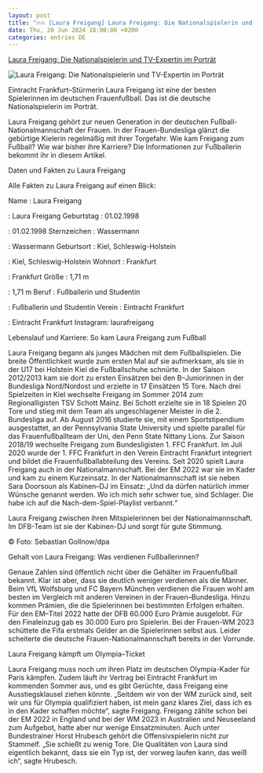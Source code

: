 ```yaml
---
layout: post
title: "🔥🔥 [Laura Freigang] Laura Freigang: Die Nationalspielerin und TV-Expertin im Porträt"
date: Thu, 20 Jun 2024 18:00:00 +0200
categories: entries DE
---
```

[Laura Freigang: Die Nationalspielerin und TV-Expertin im Porträt](https://www.swp.de/panorama/personen/laura-freigang-die-nationalspielerin-im-portraet-74041701.html)

![Laura Freigang: Die Nationalspielerin und TV-Expertin im Porträt](https://www.swp.de/imgs/07/1/3/4/6/9/9/4/6/9/tok_3f63cdf0e94e53ac2068b38af55ffc31/w1200_h675_x750_y422_LD_SH7E5FSIFECW-6dfa6c447b51b3cb.jpeg)

Eintracht Frankfurt–Stürmerin Laura Freigang ist eine der besten Spielerinnen im deutschen Frauenfußball. Das ist die deutsche Nationalspielerin im Porträt.

Laura Freigang gehört zur neuen Generation in der deutschen Fußball-Nationalmannschaft der Frauen. In der Frauen-Bundesliga glänzt die gebürtige Kielerin regelmäßig mit ihrer Torgefahr. Wie kam Freigang zum Fußball? Wie war bisher ihre Karriere? Die Informationen zur Fußballerin bekommt ihr in diesem Artikel.

Daten und Fakten zu Laura Freigang

Alle Fakten zu Laura Freigang auf einen Blick:

Name : Laura Freigang

: Laura Freigang Geburtstag : 01.02.1998

: 01.02.1998 Sternzeichen : Wassermann

: Wassermann Geburtsort : Kiel, Schleswig-Holstein

: Kiel, Schleswig-Holstein Wohnort : Frankfurt

: Frankfurt Größe : 1,71 m

: 1,71 m Beruf : Fußballerin und Studentin

: Fußballerin und Studentin Verein : Eintracht Frankfurt

: Eintracht Frankfurt Instagram: laurafreigang

Lebenslauf und Karriere: So kam Laura Freigang zum Fußball

Laura Freigang begann als junges Mädchen mit dem Fußballspielen. Die breite Öffentlichkeit wurde zum ersten Mal auf sie aufmerksam, als sie in der U17 bei Holstein Kiel die Fußballschuhe schnürte. In der Saison 2012/2013 kam sie dort zu ersten Einsätzen bei den B–Juniorinnen in der Bundesliga Nord/Nordost und erzielte in 17 Einsätzen 15 Tore. Nach drei Spielzeiten in Kiel wechselte Freigang im Sommer 2014 zum Regionalligisten TSV Schott Mainz. Bei Schott erzielte sie in 18 Spielen 20 Tore und stieg mit dem Team als ungeschlagener Meister in die 2. Bundesliga auf. Ab August 2016 studierte sie, mit einem Sportstipendium ausgestattet, an der Pennsylvania State University und spielte parallel für das Frauenfußballteam der Uni, den Penn State Nittany Lions. Zur Saison 2018/19 wechselte Freigang zum Bundesligisten 1. FFC Frankfurt. Im Juli 2020 wurde der 1. FFC Frankfurt in den Verein Eintracht Frankfurt integriert und bildet die Frauenfußballabteilung des Vereins. Seit 2020 spielt Laura Freigang auch in der Nationalmannschaft. Bei der EM 2022 war sie im Kader und kam zu einem Kurzeinsatz. In der Nationalmannschaft ist sie neben Sara Doorsoun als Kabinen–DJ im Einsatz: „Und da dürfen natürlich immer Wünsche genannt werden. Wo ich mich sehr schwer tue, sind Schlager. Die habe ich auf die Nach-dem-Spiel-Playlist verbannt.“

Laura Freigang zwischen ihren Mitspielerinnen bei der Nationalmannschaft. Im DFB-Team ist sie der Kabinen-DJ und sorgt für gute Stimmung.

© Foto: Sebastian Gollnow/dpa

Gehalt von Laura Freigang: Was verdienen Fußballerinnen?

Genaue Zahlen sind öffentlich nicht über die Gehälter im Frauenfußball bekannt. Klar ist aber, dass sie deutlich weniger verdienen als die Männer. Beim VfL Wolfsburg und FC Bayern München verdienen die Frauen wohl am besten im Vergleich mit anderen Vereinen in der Frauen–Bundesliga. Hinzu kommen Prämien, die die Spielerinnen bei bestimmten Erfolgen erhalten. Für den EM–Titel 2022 hatte der DFB 60.000 Euro Prämie ausgelobt. Für den Finaleinzug gab es 30.000 Euro pro Spielerin. Bei der Frauen-WM 2023 schüttete die Fifa erstmals Gelder an die Spielerinnen selbst aus. Leider scheiterte die deutsche Frauen-Nationalmannschaft bereits in der Vorrunde.

Laura Freigang kämpft um Olympia–Ticket

Laura Freigang muss noch um ihren Platz im deutschen Olympia-Kader für Paris kämpfen. Zudem läuft ihr Vertrag bei Eintracht Frankfurt im kommenden Sommer aus, und es gibt Gerüchte, dass Freigang eine Ausstiegsklausel ziehen könnte. „Seitdem wir von der WM zurück sind, seit wir uns für Olympia qualifiziert haben, ist mein ganz klares Ziel, dass ich es in den Kader schaffen möchte“, sagte Freigang. Freigang zählte schon bei der EM 2022 in England und bei der WM 2023 in Australien und Neuseeland zum Aufgebot, hatte aber nur wenige Einsatzminuten. Auch unter Bundestrainer Horst Hrubesch gehört die Offensivspielerin nicht zur Stammelf. „Sie schießt zu wenig Tore. Die Qualitäten von Laura sind eigentlich bekannt, dass sie ein Typ ist, der vorweg laufen kann, das weiß ich“, sagte Hrubesch.

